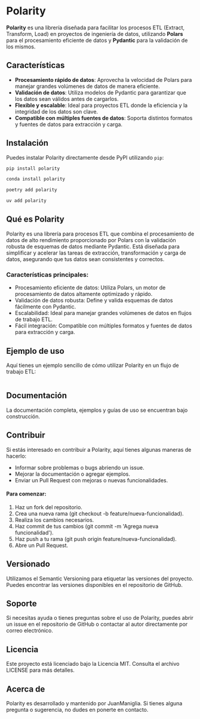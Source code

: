 # Polarity

**Polarity** es una librería diseñada para facilitar los procesos ETL (Extract, Transform, Load) en proyectos de ingeniería de datos, utilizando **Polars** para el procesamiento eficiente de datos y **Pydantic** para la validación de los mismos.

## Características

- **Procesamiento rápido de datos**: Aprovecha la velocidad de Polars para manejar grandes volúmenes de datos de manera eficiente.
- **Validación de datos**: Utiliza modelos de Pydantic para garantizar que los datos sean válidos antes de cargarlos.
- **Flexible y escalable**: Ideal para proyectos ETL donde la eficiencia y la integridad de los datos son clave.
- **Compatible con múltiples fuentes de datos**: Soporta distintos formatos y fuentes de datos para extracción y carga.

## Instalación

Puedes instalar Polarity directamente desde PyPI utilizando `pip`:

```bash
pip install polarity
```
```bash
conda install polarity
```
```bash
poetry add polarity
```
```bash
uv add polarity
```


## Qué es Polarity

Polarity es una librería para procesos ETL que combina el procesamiento de datos de alto rendimiento proporcionado por Polars con la validación robusta de esquemas de datos mediante Pydantic. Está diseñada para simplificar y acelerar las tareas de extracción, transformación y carga de datos, asegurando que tus datos sean consistentes y correctos.

### Características principales:

- Procesamiento eficiente de datos: Utiliza Polars, un motor de procesamiento de datos altamente optimizado y rápido.
- Validación de datos robusta: Define y valida esquemas de datos fácilmente con Pydantic.
- Escalabilidad: Ideal para manejar grandes volúmenes de datos en flujos de trabajo ETL.
- Fácil integración: Compatible con múltiples formatos y fuentes de datos para extracción y carga.

## Ejemplo de uso

Aquí tienes un ejemplo sencillo de cómo utilizar Polarity en un flujo de trabajo ETL:

```python

```

## Documentación
La documentación completa, ejemplos y guías de uso se encuentran bajo construcción.

## Contribuir
Si estás interesado en contribuir a Polarity, aquí tienes algunas maneras de hacerlo:

- Informar sobre problemas o bugs abriendo un issue.
- Mejorar la documentación o agregar ejemplos.
- Enviar un Pull Request con mejoras o nuevas funcionalidades.

#### Para comenzar:

1. Haz un fork del repositorio.
2. Crea una nueva rama (git checkout -b feature/nueva-funcionalidad).
3. Realiza los cambios necesarios.
4. Haz commit de tus cambios (git commit -m 'Agrega nueva funcionalidad').
5. Haz push a tu rama (git push origin feature/nueva-funcionalidad).
6. Abre un Pull Request.

## Versionado
Utilizamos el Semantic Versioning para etiquetar las versiones del proyecto. Puedes encontrar las versiones disponibles en el repositorio de GitHub.

## Soporte
Si necesitas ayuda o tienes preguntas sobre el uso de Polarity, puedes abrir un issue en el repositorio de GitHub o contactar al autor directamente por correo electrónico.

## Licencia
Este proyecto está licenciado bajo la Licencia MIT. Consulta el archivo LICENSE para más detalles.

## Acerca de
Polarity es desarrollado y mantenido por JuanManiglia. Si tienes alguna pregunta o sugerencia, no dudes en ponerte en contacto.